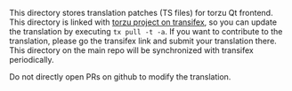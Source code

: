 This directory stores translation patches (TS files) for torzu Qt frontend. This directory is linked with [torzu project on transifex](https://www.transifex.com/torzu-emulator/torzu), so you can update the translation by executing `tx pull -t -a`. If you want to contribute to the translation, please go the transifex link and submit your translation there. This directory on the main repo will be synchronized with transifex periodically.

Do not directly open PRs on github to modify the translation.
